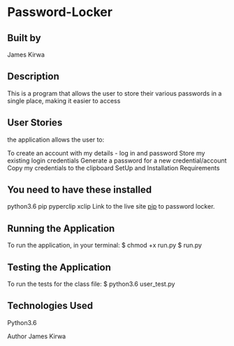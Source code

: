 
# Password-Locker

## Built by

James Kirwa

## Description

This is a program that allows the user to store their various passwords in a single place, making it easier to access

## User Stories

the application allows the user to:

To create an account with my details - log in and password
Store my existing login credentials
Generate a password for a new credential/account
Copy my credentials to the clipboard
SetUp and Installation Requirements

## You need to have these installed

python3.6
pip
pyperclip
xclip
Link to the live site [pip](https://github.com/Jameskirwa/Password-Locker) to password locker.

## Running the Application

To run the application, in your terminal: $ chmod +x run.py $ run.py

## Testing the Application

To run the tests for the class file: $ python3.6 user_test.py

## Technologies Used

Python3.6

Author James Kirwa
